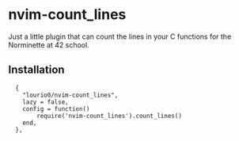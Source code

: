 # nvim-count_lines
Just a little plugin that can count the lines in your C functions for the Norminette at 42 school.

## Installation

```
  {
    "lourio0/nvim-count_lines",
    lazy = false,
    config = function()
        require('nvim-count_lines').count_lines()
    end,
  },
```
